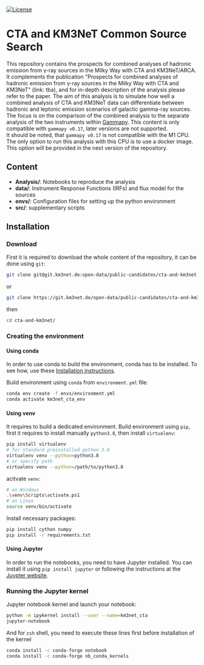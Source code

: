 [![License](https://img.shields.io/badge/License-BSD_3--Clause-blueviolet.svg)](https://opensource.org/licenses/BSD-3-Clause)


# CTA and KM3NeT Common Source Search

This repository contains the prospects for combined analyses of hadronic emission from γ-ray sources in the Milky Way with CTA and KM3NeT/ARCA. It complements the publication "Prospects for combined analyses of hadronic emission from γ-ray sources in the Milky Way with CTA and KM3NeT" (link: tba), and for in-depth description of the analysis please refer to the paper.
The aim of this analysis is to simulate how well a combined analysis of CTA and KM3NeT data can differentiate between hadronic and leptonic emission scenarios of galactic gamma-ray sources. The focus is on the comparison of the combined analysis to the separate analysis of the two instruments within [Gammapy](https://docs.gammapy.org/0.17/index.html).
This content is only compatible with `gammapy v0.17`, later versions are not supported.  
It should be noted, that `gammapy v0.17` is not compatible with the M1 CPU. The only option to run this analysis with this CPU is to use a docker image.
This option will be provided in the next version of the repository.

## Content

* **Analysis/**: Notebooks to reproduce the analysis
* **data/**: Instrument Response Functions (IRFs) and flux model for the sources
* **envs/**: Configuration files for setting up the python environment
* **src/**: supplementary scripts

## Installation

### Download
First it is required to download the whole content of the repository, it can be done using `git`:
```sh
git clone git@git.km3net.de:open-data/public-candidates/cta-and-km3net.git
```
or
```sh
git clone https://git.km3net.de/open-data/public-candidates/cta-and-km3net.git
```
then
```sh
cd cta-and-km3net/
```

### Creating the environment
#### Using conda
In order to use conda to build the environment, conda has to be installed. To see how, use these [Installation instructions](https://docs.anaconda.com/free/anaconda/install/).

Build environment using `conda` from `environment.yml` file:
```sh
conda env create -f envs/environment.yml
conda activate km3net_cta_env
```
#### Using venv

It requires to build a dedicated environment.
Build environment using `pip`, first it requires to install manually `python3.8`, then install `virtualenv`:
```sh
pip install virtualenv
# for standard preinstalled python 3.8
virtualenv venv --python=python3.8
# or specify path
virtualenv venv --python=/path/to/python3.8
```
acitvate `venv`:
```sh
# on Windows
.\venv\Scripts\activate.ps1
# on Linux
source venv/bin/activate
```
Install necessary packages:
```sh
pip install cython numpy
pip install -r requirements.txt
```
#### Using Jupyter
In order to run the notebooks, you need to have Jupyter installed. You can install it using `pip install jupyter` or following the instructions at the [Juypter website](https://jupyter.org/install).

### Running the Jupyter kernel

Jupyter notebook kernel and launch your notebook:
```sh
python -m ipykernel install --user --name=km3net_cta
jupyter-notebook
```
And for `zsh` shell, you need to execute these lines first before installation of the kernel
```zsh
conda install -c conda-forge notebook
conda install -c conda-forge nb_conda_kernels
```